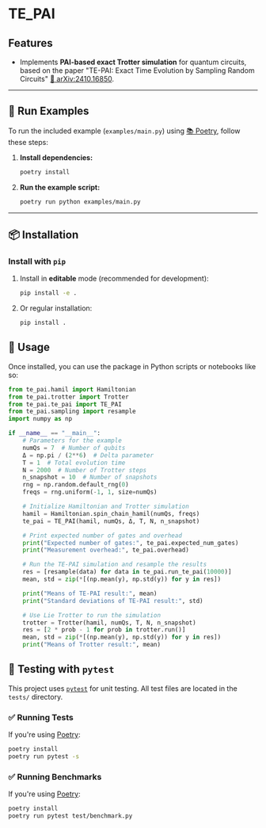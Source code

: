 # TE_PAI

## Features

- Implements **PAI-based exact Trotter simulation** for quantum circuits, based on the paper "TE-PAI: Exact Time Evolution by Sampling Random Circuits" [📄 arXiv:2410.16850](https://arxiv.org/abs/2410.16850).

---

## 🚀 Run Examples

To run the included example (`examples/main.py`) using [📚 Poetry](https://python-poetry.org/), follow these steps:

1. **Install dependencies:**

   ```bash
   poetry install
   ```

2. **Run the example script:**

   ```bash
   poetry run python examples/main.py
   ```

---

## 📦 Installation

### Install with `pip`

1. Install in **editable** mode (recommended for development):

   ```bash
   pip install -e .
   ```

2. Or regular installation:
   ```bash
   pip install .
   ```

## 🧪 Usage

Once installed, you can use the package in Python scripts or notebooks like so:

```python
from te_pai.hamil import Hamiltonian
from te_pai.trotter import Trotter
from te_pai.te_pai import TE_PAI
from te_pai.sampling import resample
import numpy as np

if __name__ == "__main__":
    # Parameters for the example
    numQs = 7  # Number of qubits
    Δ = np.pi / (2**6)  # Delta parameter
    T = 1  # Total evolution time
    N = 2000  # Number of Trotter steps
    n_snapshot = 10  # Number of snapshots
    rng = np.random.default_rng(0)
    freqs = rng.uniform(-1, 1, size=numQs)

    # Initialize Hamiltonian and Trotter simulation
    hamil = Hamiltonian.spin_chain_hamil(numQs, freqs)
    te_pai = TE_PAI(hamil, numQs, Δ, T, N, n_snapshot)

    # Print expected number of gates and overhead
    print("Expected number of gates:", te_pai.expected_num_gates)
    print("Measurement overhead:", te_pai.overhead)

    # Run the TE-PAI simulation and resample the results
    res = [resample(data) for data in te_pai.run_te_pai(10000)]
    mean, std = zip(*[(np.mean(y), np.std(y)) for y in res])

    print("Means of TE-PAI result:", mean)
    print("Standard deviations of TE-PAI result:", std)

    # Use Lie Trotter to run the simulation
    trotter = Trotter(hamil, numQs, T, N, n_snapshot)
    res = [2 * prob - 1 for prob in trotter.run()]
    mean, std = zip(*[(np.mean(y), np.std(y)) for y in res])
    print("Means of Trotter result:", mean)
```

## 🧪 Testing with `pytest`

This project uses [`pytest`](https://docs.pytest.org/) for unit testing. All test files are located in the `tests/` directory.

### ✅ Running Tests

If you're using [Poetry](https://python-poetry.org/):

```bash
poetry install
poetry run pytest -s
```

### ✅ Running Benchmarks

If you're using [Poetry](https://python-poetry.org/):

```bash
poetry install
poetry run pytest test/benchmark.py
```
